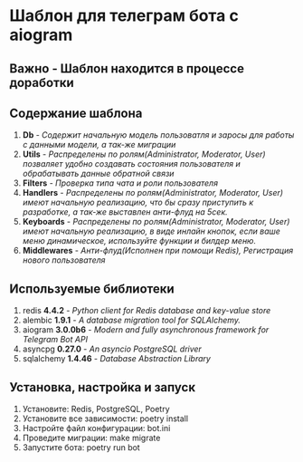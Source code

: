 # Шаблон для телеграм бота с aiogram

## Важно - Шаблон находится в процессе доработки

## Содержание шаблона
1. **Db** - *Содержит начальную модель пользоватля и заросы для работы с данными модели, а так-же миграции*
2. **Utils** - *Распределены по ролям(Administrator, Moderator, User) позваляет удобно создавать состояния пользователя и обрабатывать данные обратной связи*
3. **Filters** - *Проверка типа чата и роли пользователя*
4. **Handlers** - *Распределены по ролям(Administrator, Moderator, User) имеют начальную реализацию, что бы сразу приступить к разработке, а так-же выставлен анти-флуд на 5сек.*
5. **Keyboards** - *Распределены по ролям(Administrator, Moderator, User) имеют начальную реализацию, в виде инлайн кнопок, если ваше меню динамическое, используйте функции и билдер меню.*
6. **Middlewares** - *Анти-флуд(Исполнен при помощи Redis), Регистрация нового пользователя*


## Используемые библиотеки
1. redis **4.4.2** - *Python client for Redis database and key-value store*
2. alembic **1.9.1** - *A database migration tool for SQLAlchemy.*
3. aiogram **3.0.0b6** - *Modern and fully asynchronous framework for Telegram Bot API*
4. asyncpg **0.27.0** - *An asyncio PostgreSQL driver*
5. sqlalchemy **1.4.46** - *Database Abstraction Library*

## Установка, настройка и запуск
1. Установите: Redis, PostgreSQL, Poetry
2. Установите все зависимости: poetry install
3. Настройте файл конфигурации: bot.ini
4. Проведите миграции: make migrate
5. Запустите бота: poetry run bot
